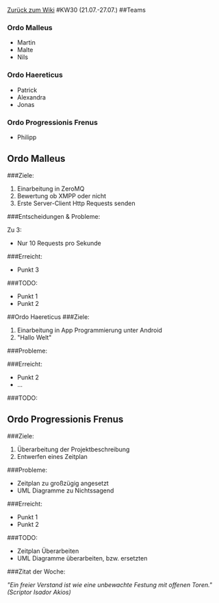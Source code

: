 [Zurück zum Wiki](https://github.com/Institute-Web-Science-and-Technologies/GeoVisualization/wiki/Entwicklungstagebuch)
#KW30 (21.07.-27.07.)
##Teams
### Ordo Malleus
* Martin 
* Malte 
* Nils

### Ordo Haereticus
* Patrick
* Alexandra
* Jonas

### Ordo Progressionis Frenus
* Philipp

## Ordo Malleus
###Ziele:
 1. Einarbeitung in ZeroMQ
 2. Bewertung ob XMPP oder nicht
 3. Erste Server-Client Http Requests senden

###Entscheidungen & Probleme:

Zu 3: 
 * Nur 10 Requests pro Sekunde


###Erreicht:
* Punkt 3

###TODO:
* Punkt 1
* Punkt 2

##Ordo Haereticus
###Ziele:
 1. Einarbeitung in App Programmierung unter Android
 2. "Hallo Welt"

###Probleme:

###Erreicht:
* Punkt 2 
 * ...

###TODO:


## Ordo Progressionis Frenus
###Ziele:
 1. Überarbeitung der Projektbeschreibung
 2. Entwerfen eines Zeitplan

###Probleme:
* Zeitplan zu großzügig angesetzt
* UML Diagramme zu Nichtssagend

###Erreicht:
* Punkt 1
* Punkt 2

###TODO:
* Zeitplan Überarbeiten
* UML Diagramme überarbeiten, bzw. ersetzten

###Zitat der Woche:

_"Ein freier Verstand ist wie eine unbewachte Festung mit offenen Toren." (Scriptor Isador Akios)_

